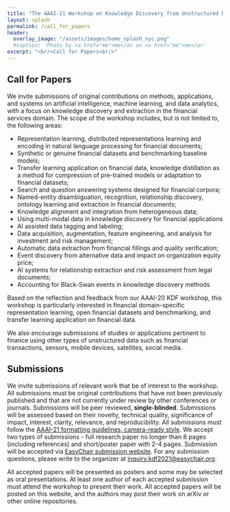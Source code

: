 ```yaml
---
title: "The AAAI-21 Workshop on Knowledge Discovery from Unstructured Data in Financial Services"
layout: splash
permalink: /call_for_papers
header:
  overlay_image: "/assets/images/home_splash_nyc.png"
  #caption: 'Photo by <a href="me">me</a> on <a href="me">me</a>'
excerpt: "<br/>Call for Papers<br/>"
---
```


<h2>Call for Papers</h2>

We invite submissions of original contributions on methods, applications, and systems on artificial intelligence, machine learning, and data analytics, with a focus on knowledge discovery and extraction in the financial services domain. The scope of the workshop includes, but is not limited to, the following areas:

- Representation learning, distributed representations learning and encoding in natural language processing for financial documents;
- Synthetic or genuine financial datasets and benchmarking baseline models;
- Transfer learning application on financial data, knowledge distillation as a method for compression of pre-trained models or adaptation to financial datasets;
- Search and question answering systems designed for financial corpora;
- Named-entity disambiguation, recognition, relationship discovery, ontology learning and extraction in financial documents;
- Knowledge alignment and integration from heterogeneous data;
- Using multi-modal data in knowledge discovery for financial applications
- AI assisted data tagging and labeling;
- Data acquisition, augmentation, feature engineering, and analysis for investment and risk management;
- Automatic data extraction from financial fillings and quality verification; 
- Event discovery from alternative data and impact on organization equity price;
- AI systems for relationship extraction and risk assessment from legal documents;
- Accounting for Black-Swan events in knowledge discovery methods

Based on the reflection and feedback from our AAAI-20 KDF workshop, this workshop is particularly interested in financial domain-specific representation learning, open financial datasets and benchmarking, and transfer learning application on financial data.

We also encourage submissions of studies or applications pertinent to finance using other types of unstructured data such as financial transactions, sensors, mobile devices, satellites, social media.

<h2>Submissions</h2>

We invite submissions of relevant work that be of interest to the workshop. All submissions must be original contributions that have not been previously published and that are not currently under review by other conferences or journals. Submissions will be peer reviewed, **single-blinded**. Submissions will be assessed based on their novelty, technical quality, significance of impact, interest, clarity, relevance, and reproducibility. All submissions must follow the [AAAI-21 formatting guidelines, camera-ready style](https://www.aaai.org/Publications/Templates/AuthorKit21.zip). We accept two types of submissions - full research paper no longer than 8 pages (including references) and short/poster paper with 2-4 pages. Submission will be accepted via [EasyChair submission website](https://easychair.org/conferences/?conf=kdf2021). For any submission questions, please write to the organizer at inquiry.kdf2021@easychair.org.

All accepted papers will be presented as posters and some may be selected as oral presentations. At least one author of each accepted submission must attend the workshop to present their work. All accepted papers will be posted on this website, and the authors may post their work on arXiv or other online repositories.

